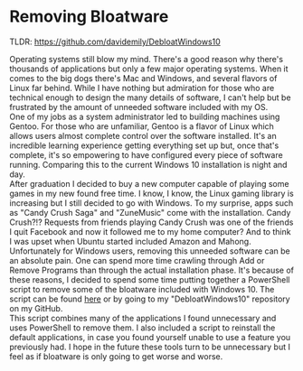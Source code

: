 # Removing Bloatware  

TLDR: https://github.com/davidemily/DebloatWindows10  

Operating systems still blow my mind. There's a good reason why there's thousands of applications but only a few major operating systems. When it comes to the big dogs there's Mac and Windows, and several flavors of Linux far behind. While I have nothing but admiration for those who are technical enough to design the many details of software, I can't help but be frustrated by the amount of unneeded software included with my OS.  
One of my jobs as a system administrator led to building machines using Gentoo. For those who are unfamiliar, Gentoo is a flavor of Linux which allows users almost complete control over the software installed. It's an incredible learning experience getting everything set up but, once that's complete, it's so empowering to have configured every piece of software running. Comparing this to the current Windows 10 installation is night and day.  
After graduation I decided to buy a new computer capable of playing some games in my new found free time. I know, I know, the Linux gaming library is increasing but I still decided to go with Windows. To my surprise, apps such as "Candy Crush Saga" and "ZuneMusic" come with the installation. Candy Crush?!? Requests from friends playing Candy Crush was one of the friends I quit Facebook and now it followed me to my home computer? And to think I was upset when Ubuntu started included Amazon and Mahong.  
Unfortunately for Windows users, removing this unneeded software can be an absolute pain. One can spend more time crawling through Add or Remove Programs than through the actual installation phase. It's because of these reasons, I decided to spend some time putting together a PowerShell script to remove some of the bloatware included with Windows 10. The script can be found [here](https://github.com/davidemily/DebloatWindows10) or by going to my "DebloatWindows10" repository on my GitHub.  
This script combines many of the applications I found unnecessary and uses PowerShell to remove them. I also included a script to reinstall the default applications, in case you found yourself unable to use a feature you previously had. I hope in the future these tools turn to be unnecessary but I feel as if bloatware is only going to get worse and worse.